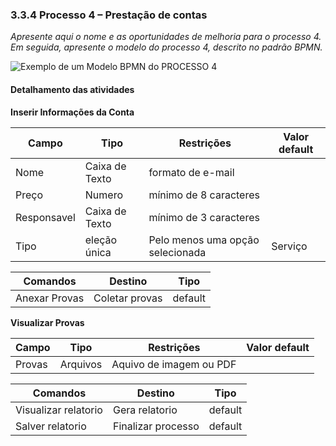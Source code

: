 ### 3.3.4 Processo 4 – Prestação de contas

_Apresente aqui o nome e as oportunidades de melhoria para o processo 4. 
Em seguida, apresente o modelo do processo 4, descrito no padrão BPMN._

![Exemplo de um Modelo BPMN do PROCESSO 4](images/processo-de-prestação-de-conta.png "Modelo BPMN do Processo 4.")


#### Detalhamento das atividades


**Inserir Informações da Conta**

| **Campo**       | **Tipo**         | **Restrições** | **Valor default** |
| ---             | ---              | ---            | ---               |
| Nome            | Caixa de Texto   | formato de e-mail |                |
| Preço           | Numero           | mínimo de 8 caracteres |           |
| Responsavel     | Caixa de Texto   | mínimo de 3 caracteres |           |
| Tipo            | eleção única     | Pelo menos uma opção selecionada |  Serviço     |

| **Comandos**         |  **Destino**                   | **Tipo** |
| ---                  | ---                            | ---               |
| Anexar Provas        | Coletar provas                 | default           |


**Visualizar Provas**

| **Campo**       | **Tipo**         | **Restrições** | **Valor default** |
| ---             | ---              | ---            | ---               |
| Provas          | Arquivos         | Aquivo de imagem ou PDF|                   |

| **Comandos**         |  **Destino**                   | **Tipo**          |
| ---                  | ---                            | ---               |
| Visualizar relatorio |  Gera relatorio                | default           |
| Salver relatorio     |  Finalizar processo            | default           |
